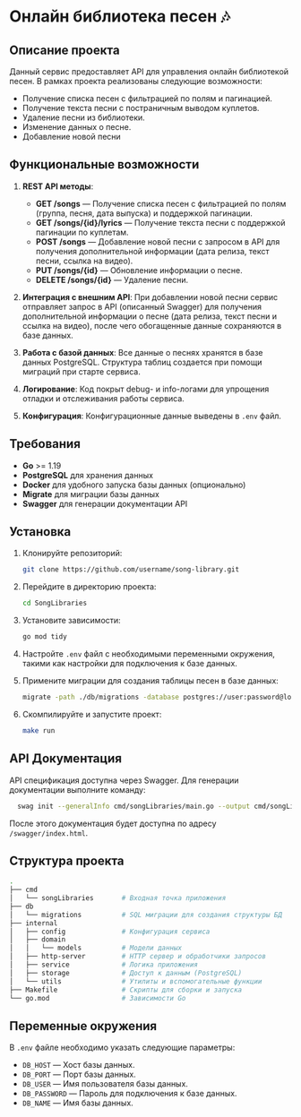 # Онлайн библиотека песен 🎶

## Описание проекта

Данный сервис предоставляет API для управления онлайн библиотекой песен. В рамках проекта реализованы следующие возможности:

- Получение списка песен с фильтрацией по полям и пагинацией.
- Получение текста песни с постраничным выводом куплетов.
- Удаление песни из библиотеки.
- Изменение данных о песне.
- Добавление новой песни

## Функциональные возможности

1. **REST API методы**:
   - **GET /songs** — Получение списка песен с фильтрацией по полям (группа, песня, дата выпуска) и поддержкой пагинации.
   - **GET /songs/{id}/lyrics** — Получение текста песни с поддержкой пагинации по куплетам.
   - **POST /songs** — Добавление новой песни с запросом в API для получения дополнительной информации (дата релиза, текст песни, ссылка на видео).
   - **PUT /songs/{id}** — Обновление информации о песне.
   - **DELETE /songs/{id}** — Удаление песни.

2. **Интеграция с внешним API**:
   При добавлении новой песни сервис отправляет запрос в API (описанный Swagger) для получения дополнительной информации о песне (дата релиза, текст песни и ссылка на видео), после чего обогащенные данные сохраняются в базе данных.

3. **Работа с базой данных**:
   Все данные о песнях хранятся в базе данных PostgreSQL. Структура таблиц создается при помощи миграций при старте сервиса.

4. **Логирование**:
   Код покрыт debug- и info-логами для упрощения отладки и отслеживания работы сервиса.

5. **Конфигурация**:
   Конфигурационные данные выведены в `.env` файл.

## Требования

- **Go** >= 1.19
- **PostgreSQL** для хранения данных
- **Docker** для удобного запуска базы данных (опционально)
- **Migrate** для миграции базы данных
- **Swagger** для генерации документации API

## Установка

1. Клонируйте репозиторий:
   ```bash
   git clone https://github.com/username/song-library.git


2. Перейдите в директорию проекта:
   ```bash
   cd SongLibraries
   ```

3. Установите зависимости:
   ```bash
   go mod tidy
   ```

4. Настройте `.env` файл с необходимыми переменными окружения, такими как настройки для подключения к базе данных.

5. Примените миграции для создания таблицы песен в базе данных:
   ```bash
   migrate -path ./db/migrations -database postgres://user:password@localhost:5432/dbname?sslmode=disable up
   ```

6. Скомпилируйте и запустите проект:
   ```bash
   make run
   ```

## API Документация

API спецификация доступна через Swagger. Для генерации документации выполните команду:
```bash
  swag init --generalInfo cmd/songLibraries/main.go --output cmd/songLibraries/docs 
```
После этого документация будет доступна по адресу `/swagger/index.html`.

## Структура проекта

```bash
.
├── cmd
│   └── songLibraries       # Входная точка приложения
├── db
│   └── migrations          # SQL миграции для создания структуры БД
├── internal
│   ├── config              # Конфигурация сервиса
│   ├── domain
│   │   └── models          # Модели данных
│   ├── http-server         # HTTP сервер и обработчики запросов
│   ├── service             # Логика приложения
│   ├── storage             # Доступ к данным (PostgreSQL)
│   └── utils               # Утилиты и вспомогательные функции
├── Makefile                # Скрипты для сборки и запуска
└── go.mod                  # Зависимости Go
```

## Переменные окружения

В `.env` файле необходимо указать следующие параметры:
- `DB_HOST` — Хост базы данных.
- `DB_PORT` — Порт базы данных.
- `DB_USER` — Имя пользователя базы данных.
- `DB_PASSWORD` — Пароль для подключения к базе данных.
- `DB_NAME` — Имя базы данных.

